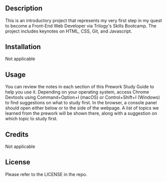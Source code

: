 # <PREWORK STUDY GUIDE WEBPAGE>

## Description

This is an introductory project that represents my very first step in my quest to become a Front-End Web Developer via Trilogy's Skills Bootcamp. The project includes keynotes on HTML, CSS, Git, and Javascript.

## Installation

Not applicable

## Usage


You can review the notes in each section of this Prework Study Guide to help you use it. Depending on your operating system, access Chrome Devtools using Command+Option+I (macOS) or Control+Shift+I (Windows) to find suggestions on what to study first. In the browser, a console panel should open either below or to the side of the webpage. A list of topics we learned from the prework will be shown there, along with a suggestion on which topic to study first.

## Credits

Not applicable

## License

Please refer to the LICENSE in the repo.
